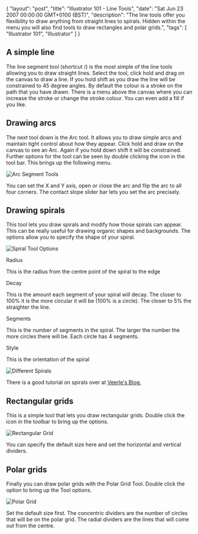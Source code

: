 {
  "layout": "post",
  "title": "Illustrator 101 - Line Tools",
  "date": "Sat Jun 23 2007 00:00:00 GMT+0100 (BST)",
  "description": "The line tools offer you flexibility to draw anything from straight lines to spirals. Hidden within the menu you will also find tools to draw rectangles and polar grids.",
  "tags": [
    "Illustrator 101",
    "Illustrator"
  ]
}

## A simple line

The line segment tool (shortcut /) is the most simple of the line tools allowing you to draw straight lines. Select the tool, click hold and drag on the canvas to draw a line. If you hold shift as you draw the line will be constrained to 45 degree angles. By default the colour is a stroke on the path that you have drawn. There is a menu above the canvas where you can increase the stroke or change the stroke colour. You can even add a fill if you like.

## Drawing arcs

The next tool down is the Arc tool. It allows you to draw simple arcs and maintain tight control about how they appear. Click hold and draw on the canvas to see an Arc. Again if you hold down shift it will be constrained. Further options for the tool can be seen by double clicking the icon in the tool bar. This brings up the following menu. 

![Arc Segment Tools][1] 

You can set the X and Y axis, open or close the arc and flip the arc to all four corners. The contact slope slider bar lets you set the arc precisely.

## Drawing spirals

This tool lets you draw spirals and modify how those spirals can appear. This can be really useful for drawing organic shapes and backgrounds. The options allow you to specify the shape of your spiral.

![Spiral Tool Options][2] 

Radius

This is the radius from the centre point of the spiral to the edge

Decay

This is the amount each segment of your spiral will decay. The closer to 100% it is the more circular it will be (100% is a circle). The closer to 5% the straighter the line.

Segments

This is the number of segments in the spiral. The larger the number the more circles there will be. Each circle has 4 segments.

Style

This is the orientation of the spiral

![Different Spirals][3] 

There is a good tutorial on spirals over at [Veerle's Blog.][4]

## Rectangular grids

This is a simple tool that lets you draw rectangular grids. Double click the icon in the toolbar to bring up the options. 

![Rectangular Grid][5] 

You can specify the default size here and set the horizontal and vertical dividers.

## Polar grids

Finally you can draw polar grids with the Polar Grid Tool. Double click the option to bring up the Tool options.

![Polar Grid][6] 

Set the default size first. The concentric dividers are the number of circles that will be on the polar grid. The radial dividers are the lines that will come out from the centre.

 [1]: http://shapeshed.com/images/articles/arc_segment_tools.png 
 [2]: http://shapeshed.com/images/articles/spiral_options.png 
 [3]: http://shapeshed.com/images/articles/different_spirals.png 
 [4]: http://veerle.duoh.com/blog/comments/swirly_curls_in_adobe_illustrator/
 [5]: http://shapeshed.com/images/articles/rectangular_grid.png 
 [6]: http://shapeshed.com/images/articles/polar_grid.png 
